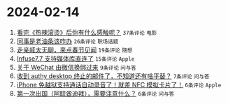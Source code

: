 # 2024-02-14

1. [看完《热辣滚烫》后你有什么感触呢？](https://www.v2ex.com/t/1015563) `37条评论` `电影`
1. [同事是老油条该咋办](https://www.v2ex.com/t/1015575) `26条评论` `职场话题`
1. [走亲戚太无聊，来点春节见闻](https://www.v2ex.com/t/1015569) `19条评论` `随想`
1. [Infuse7.7 支持媒体库直连了](https://www.v2ex.com/t/1015558) `15条评论` `Apple`
1. [关于 WeChat 由微信换绑过来](https://www.v2ex.com/t/1015587) `9条评论` `问与答`
1. [收到 authy desktop 终止的邮件了，不知道还有啥平替？](https://www.v2ex.com/t/1015565) `7条评论` `问与答`
1. [iPhone 免越狱支持通话自动录音了！就差 NFC 模拟卡片了！](https://www.v2ex.com/t/1015585) `6条评论` `Apple`
1. [第一次出国（阿联酋迪拜），需要注意什么？](https://www.v2ex.com/t/1015579) `6条评论` `问与答`
